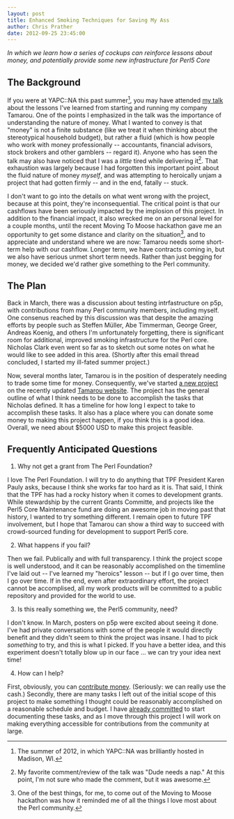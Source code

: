 ```yaml
---
layout: post
title: Enhanced Smoking Techniques for Saving My Ass
author: Chris Prather
date: 2012-09-25 23:45:00
---
```


*In which we learn how a series of cockups can reinforce lessons about money, and potentially provide some new infrastructure for Perl5 Core*

## The Background

If you were at YAPC::NA this past summer[^1], you may have attended [my talk][1] about the lessons I've learned from starting and running my company Tamarou. One of the points I emphasized in the talk was the importance of understanding the nature of money. What I wanted to convey is that "money" is not a finite substance (like we treat it when thinking about the stereotypical household budget), but rather a fluid (which is how people who work with money professionally -- accountants, financial advisors, stock brokers and other gamblers -- regard it). Anyone who has seen the talk may also have noticed that I was a _little_ tired while delivering it[^2]. That exhaustion was largely because I had forgotten this important point about the fluid nature of money *myself*, and was attempting to heroically unjam a project that had gotten firmly -- and in the end, fatally -- stuck.

I don't want to go into the details on what went wrong with the project, because at this point, they're inconsequential. The critical point is that our cashflows have been seriously impacted by the implosion of this project. In addition to the financial impact, it also wrecked me on an personal level for a couple months, until the recent Moving To Moose hackathon gave me an opportunity to get some distance and clarity on the situation[^3], and to appreciate and understand where we are now: Tamarou needs some short-term help with our cashflow. Longer term, we have contracts coming in, but we also have serious unmet short term needs. Rather than just begging for money, we decided we'd rather give something to the Perl community.

## The Plan

Back in March, there was a discussion about testing intrfastructure on p5p, with contributions from many Perl community members, including myself. One consenus reached by this discussion was that despite the amazing efforts by people such as Steffen Müller, Abe Timmerman, George Greer, Andreas Koenig, and others I'm unfortunately forgetting, there is significant room for additional, improved smoking infrastructure for the Perl core. Nicholas Clark even went so far as to sketch out some notes on what he would like to see added in this area. (Shortly after this email thread concluded, I started my ill-fated summer project.)

Now, several months later, Tamarou is in the position of desperately needing to trade some time for money. Consequently, we've started [a new project][2] on the recently updated [Tamarou website][3]. The project has the general outline of what I think needs to be done to accomplish the tasks that Nicholas defined. It has a timeline for how long I expect to take to accomplish these tasks. It also has a place where you can donate some money to making this project happen, if you think this is a good idea. Overall, we need about $5000 USD to make this project feasible.

## Frequently Anticipated Questions

1) Why not get a grant from The Perl Foundation?

I love The Perl Foundation. I will try to do anything that TPF President Karen Pauly asks, because I think she works far too hard as it is. That said, I think that the TPF has had a rocky history when it comes to development grants. While stewardship by the current Grants Committe, and projects like the Perl5 Core Maintenance fund are doing an awesome job in moving past that history, I wanted to try something different. I remain open to future TPF involvement, but I hope that Tamarou can show a third way to succeed with crowd-sourced funding for development to support Perl5 core.

2) What happens if you fail?

Then we fail. Publically and with full transparency. I think the project scope is well understood, and it can be reasonably accomplished on the timemline I've laid out -- I've learned my "heroics" lesson -- but if I go over time, then I go over time. If in the end, even after extraordinary effort, the project cannot be accomplised, all my work products will be committed to a public repository and provided for the world to use.

3) Is this really something we, the Perl5 community, need?

I don't know. In March, posters on p5p were excited about seeing it done. I've had private conversations with some of the people it would directly benefit and they didn't seem to think the project was insane. I had to pick *something* to try, and this is what I picked. If you have a better idea, and this experiment doesn't totally blow up in our face ... we can try your idea next time!

4) How can I help?

First, obviously, you can [contribute money][4]. (Seriously: we can really use the cash.) Secondly, there are many tasks I left out of the initial scope of this project to make something I thought could be reasonably accomplished on a reasonable schedule and budget. I have [already committed][5] to start documenting these tasks, and as I move through this project I will work on making everything accessible for contributions from the community at large.


[^1]: The summer of 2012, in which YAPC::NA was brilliantly hosted in Madison, WI.

[^2]: My favorite comment/review of the talk was "Dude needs a nap." At this point, I'm not sure who made the comment, but it was awesome.

[^3]: One of the best things, for me, to come out of the Moving to Moose hackathon was how it reminded me of all the things I love most about the Perl community.

[1]: https://www.youtube.com/watch?v=Uy_ZrN25orY
[2]: https://tamarou.com/projects/p5-smoker
[3]: https://tamarou.com
[4]: https://tamarou.com/projects/p5-smoker#contribute
[5]: https://twitter.com/perigrin/status/250733047329198080
